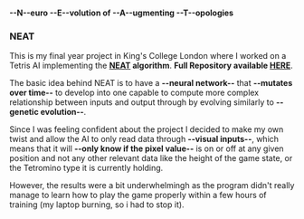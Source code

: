 
#### --N--euro --E--volution of --A--ugmenting --T--opologies


### NEAT
This is my final year project in King's College London where I worked on a Tetris AI implementing the **[NEAT](https://en.wikipedia.org/wiki/Neuroevolution_of_augmenting_topologies) algorithm**.
**Full Repository available [HERE](https://github.com/ZhengYiHu/TetrisNeat)**.

The basic idea behind NEAT is to have a **--neural network--** that **--mutates over time--** to develop into one capable to compute more complex relationship between inputs and output through by evolving similarly to **--genetic evolution--**.

Since I was feeling confident about the project I decided to make my own twist and allow the AI to only read data through **--visual inputs--**, which means that it will **--only know if the pixel value--** is on or off at any given position and not any other relevant data like the height of the game state, or the Tetromino type it is currently holding.

However, the results were a bit underwhelmingh as the program didn't really manage to learn how to play the game properly within a few hours of training (my laptop burning, so i had to stop it).
